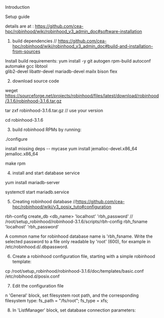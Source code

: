 Introduction

Setup guide

details are at  : https://github.com/cea-hpc/robinhood/wiki/robinhood_v3_admin_doc#software-installation

1. build dependencies // https://github.com/cea-hpc/robinhood/wiki/robinhood_v3_admin_doc#build-and-installation-from-sources

Install build requirements:
 yum install -y git autogen rpm-build autoconf automake gcc libtool \
                glib2-devel libattr-devel mariadb-devel mailx bison flex
                
2. download source code

weget https://sourceforge.net/projects/robinhood/files/latest/download/robinhood/3.1.6/robinhood-3.1.6.tar.gz

 tar zxf robinhood-3.1.6.tar.gz // use your version
 
 cd  robinhood-3.1.6
 
 3. build robinhood RPMs by running:
 
  ./configure
  
  install missing deps -- mycase yum install jemalloc-devel.x86_64 jemalloc.x86_64
  
  make rpm

4. install and start database service

yum install mariadb-server

systemctl start mariadb.service

5. Creating robinhood database //https://github.com/cea-hpc/robinhood/wiki/v3_posix_tuto#configuration

rbh-config create_db <db_name>    'localhost' 'rbh_password' // /root/setup_robinhood/robinhood-3.1.6/scripts/rbh-config rbh_fsname  'localhost' 'rbh_password'

A common name for robinhood database name is 'rbh_fsname.
Write the selected password to a file only readable by 'root' (600), for example in /etc/robinhood.d/.dbpassword.

6. Create a robinhood configuration file, starting with a simple robinhood template:

cp /root/setup_robinhood/robinhood-3.1.6/doc/templates/basic.conf /etc/robihood.d/posix.conf

7. Edit the configuration file

n 'General' block, set filesystem root path, and the corresponding filesystem type:
 fs_path = "/fs/root";
 fs_type = xfs;
 
8. In 'ListManager' block, set database connection parameters:

